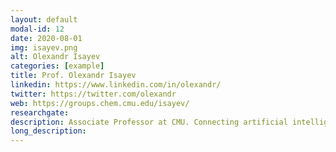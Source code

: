 ```yaml
---
layout: default
modal-id: 12
date: 2020-08-01
img: isayev.png
alt: Olexandr Isayev
categories: [example]
title: Prof. Olexandr Isayev
linkedin: https://www.linkedin.com/in/olexandr/
twitter: https://twitter.com/olexandr
web: https://groups.chem.cmu.edu/isayev/
researchgate: 
description: Associate Professor at CMU. Connecting artificial intelligence (AI) with chemical sciences
long_description: 
---
```

